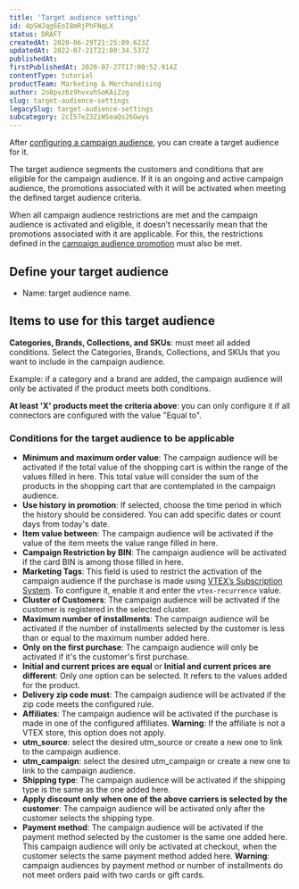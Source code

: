 ```yaml
---
title: 'Target audience settings'
id: 4pSWJqg6EoI8mRjPhFNqLX
status: DRAFT
createdAt: 2020-06-29T21:25:09.623Z
updatedAt: 2022-07-21T22:00:34.537Z
publishedAt: 
firstPublishedAt: 2020-07-27T17:00:52.914Z
contentType: tutorial
productTeam: Marketing & Merchandising
author: 2o8pvz6z9hvxvhSoKAiZzg
slug: target-audience-settings
legacySlug: target-audience-settings
subcategory: 2cI57eZ3ZiWSeaQs26Gwys
---
```


After [configuring a campaign audience](https://help.vtex.com/en/tutorial/creating-campaigns--6cnuDZJzIkIeocewAQQK4K), you can create a target audience for it. 

The target audience segments the customers and conditions that are eligible for the campaign audience. If it is an ongoing and active campaign audience, the promotions associated with it will be activated when meeting the defined target audience criteria.

When all campaign audience restrictions are met and the campaign audience is activated and eligible, it doesn’t necessarily mean that the promotions associated with it are applicable. For this, the restrictions defined in the [campaign audience promotion](https://help.vtex.com/en/tutorial/creating-a-campaign-benefit--1ChYXhK2AQGuS6wAqS8Ume) must also be met.

## Define your target audience

- Name: target audience name.

## Items to use for this target audience

__Categories, Brands, Collections, and SKUs__: must meet all added conditions. Select the Categories, Brands, Collections, and SKUs that you want to include in the campaign audience.

Example: if a category and a brand are added, the campaign audience will only be activated if the product meets both conditions. 

__At least 'X' products meet the criteria above__: you can only configure it if all connectors are configured with the value "Equal to". 

### Conditions for the target audience to be applicable

- __Minimum and maximum order value__: The campaign audience will be activated if the total value of the shopping cart is within the range of the values filled in here. This total value will consider the sum of the products in the shopping cart that are contemplated in the campaign audience.
- __Use history in promotion__: If selected, choose the time period in which the history should be considered. You can add specific dates or count days from today's date.
- __Item value between__: The campaign audience will be activated if the value of the item meets the value range filled in here.
- __Campaign Restriction by BIN__: The campaign audience will be activated if the card BIN is among those filled in here.
- __Marketing Tags__: This field is used to restrict the activation of the campaign audience if the purchase is made using [VTEX’s Subscription System](https://help.vtex.com/en/tutorial/how-to-configure-subscriptions%20--1FA9dfE7vJqxBna9Nft5Sj). To configure it, enable it and enter the `vtex-recurrence` value.
- __Cluster of Customers__: The campaign audience will be activated if the customer is registered in the selected cluster.
- __Maximum number of installments__: The campaign audience will be activated if the number of installments selected by the customer is less than or equal to the maximum number added here.
- __Only on the first purchase__: The campaign audience will only be activated if it's the customer's first purchase.
- __Initial and current prices are equal__ or __Initial and current prices are different__: Only one option can be selected. It refers to the values added for the product.
- __Delivery zip code must__: The campaign audience will be activated if the zip code meets the configured rule.
- __Affiliates__: The campaign audience will be activated if the purchase is made in one of the configured affiliates. __Warning__: If the affiliate is not a VTEX store, this option does not apply.
- __utm_source__: select the desired utm_source or create a new one to link to the campaign audience.
- __utm_campaign__: select the desired utm_campaign or create a new one to link to the campaign audience.
- __Shipping type__: The campaign audience will be activated if the shipping type is the same as the one added here.
- __Apply discount only when one of the above carriers is selected by the customer__: The campaign audience will be activated only after the customer selects the shipping type. 
- __Payment method__: The campaign audience will be activated if the payment method selected by the customer is the same one added here. This campaign audience will only be activated at checkout, when the customer selects the same payment method added here. __Warning__: campaign audiences by payment method or number of installments do not meet orders paid with two cards or gift cards.
